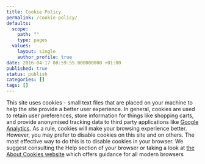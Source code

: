 ```yaml
---
title: Cookie Policy
permalink: /cookie-policy/
defaults:
  scope:
    path: ""
    type: pages
  values:
    layout: single
    author_profile: true
date: 2016-04-17 08:59:55.000000000 +01:00
published: true
status: publish
categories: []
tags: []
---
```


This site uses cookies - small text files that are placed on your machine to help the site provide a better user experience. In general, cookies are used to retain user preferences, store information for things like shopping carts, and provide anonymised tracking data to third party applications like [Google Analytics](https://analytics.google.com). As a rule, cookies will make your browsing experience better. However, you may prefer to disable cookies on this site and on others. The most effective way to do this is to disable cookies in your browser. We suggest consulting the Help section of your browser or taking a look at [the About Cookies website](http://www.aboutcookies.org) which offers guidance for all modern browsers
